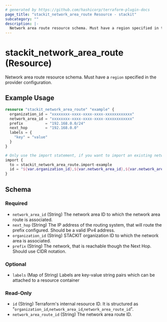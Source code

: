 ```yaml
---
# generated by https://github.com/hashicorp/terraform-plugin-docs
page_title: "stackit_network_area_route Resource - stackit"
subcategory: ""
description: |-
  Network area route resource schema. Must have a region specified in the provider configuration.
---
```


# stackit_network_area_route (Resource)

Network area route resource schema. Must have a `region` specified in the provider configuration.

## Example Usage

```terraform
resource "stackit_network_area_route" "example" {
  organization_id = "xxxxxxxx-xxxx-xxxx-xxxx-xxxxxxxxxxxx"
  network_area_id = "xxxxxxxx-xxxx-xxxx-xxxx-xxxxxxxxxxxx"
  prefix          = "192.168.0.0/24"
  next_hop        = "192.168.0.0"
  labels = {
    "key" = "value"
  }
}

# Only use the import statement, if you want to import an existing network area route
import {
  to = stackit_network_area_route.import-example
  id = "${var.organization_id},${var.network_area_id},${var.network_area_route_id}"
}
```

<!-- schema generated by tfplugindocs -->
## Schema

### Required

- `network_area_id` (String) The network area ID to which the network area route is associated.
- `next_hop` (String) The IP address of the routing system, that will route the prefix configured. Should be a valid IPv4 address.
- `organization_id` (String) STACKIT organization ID to which the network area is associated.
- `prefix` (String) The network, that is reachable though the Next Hop. Should use CIDR notation.

### Optional

- `labels` (Map of String) Labels are key-value string pairs which can be attached to a resource container

### Read-Only

- `id` (String) Terraform's internal resource ID. It is structured as "`organization_id`,`network_area_id`,`network_area_route_id`".
- `network_area_route_id` (String) The network area route ID.
